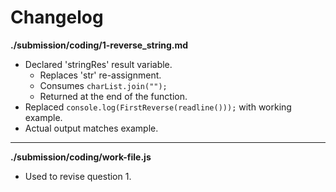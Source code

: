 # Changelog

**./submission/coding/1-reverse_string.md**
* Declared 'stringRes' result variable.
	* Replaces 'str' re-assignment.
	* Consumes `charList.join("");`
	* Returned at the end of the function.
* Replaced `console.log(FirstReverse(readline()));` with working example.
* Actual output matches example.

---

**./submission/coding/work-file.js**
* Used to revise question 1.